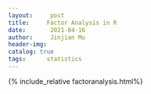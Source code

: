 ```yaml
---
layout:     post   				    
title:     Factor Analysis in R				
date:       2021-04-16 			
author:     Jinjian Mu				
header-img: 
catalog: true 						
tags:	   statistics	
---
```



{% include_relative factoranalysis.html%}
